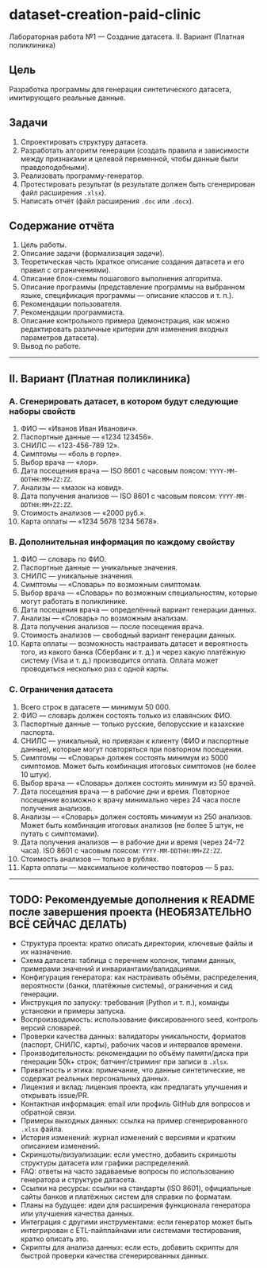 # dataset-creation-paid-clinic

Лабораторная работа №1 — Создание датасета. II. Вариант (Платная поликлиника)

## Цель
Разработка программы для генерации синтетического датасета, имитирующего реальные данные.

## Задачи
1) Спроектировать структуру датасета.
2) Разработать алгоритм генерации (создать правила и зависимости между признаками и целевой переменной, чтобы данные были правдоподобными).
3) Реализовать программу-генератор.
4) Протестировать результат (в результате должен быть сгенерирован файл расширения `.xlsx`).
5) Написать отчёт (файл расширения `.doc` или `.docx`).

## Содержание отчёта
1. Цель работы.
2. Описание задачи (формализация задачи).
3. Теоретическая часть (краткое описание создания датасета и его правил с ограничениями).
4. Описание блок-схемы пошагового выполнения алгоритма.
5. Описание программы (представление программы на выбранном языке, спецификация программы — описание классов и т. п.).
6. Рекомендации пользователя.
7. Рекомендации программиста.
8. Описание контрольного примера (демонстрация, как можно редактировать различные критерии для изменения входных параметров датасета).
9. Вывод по работе.

---

## II. Вариант (Платная поликлиника)

### A. Сгенерировать датасет, в котором будут следующие наборы свойств
1. ФИО — «Иванов Иван Иванович».
2. Паспортные данные — «1234 123456».
3. СНИЛС — «123-456-789 12».
4. Симптомы — «боль в горле».
5. Выбор врача — «лор».
6. Дата посещения врача — ISO 8601 с часовым поясом: `YYYY-MM-DDTHH:MM+ZZ:ZZ`.
7. Анализы — «мазок на ковид».
8. Дата получения анализов — ISO 8601 с часовым поясом: `YYYY-MM-DDTHH:MM+ZZ:ZZ`.
9. Стоимость анализов — «2000 руб.».
10. Карта оплаты — «1234 5678 1234 5678».

### B. Дополнительная информация по каждому свойству
1. ФИО — словарь по ФИО.
2. Паспортные данные — уникальные значения.
3. СНИЛС — уникальные значения.
4. Симптомы — «Словарь» по возможным симптомам.
5. Выбор врача — «Словарь» по возможным специальностям, которые могут работать в поликлинике.
6. Дата посещения врача — определённый вариант генерации данных.
7. Анализы — «Словарь» по возможным анализам.
8. Дата получения анализов — после посещения врача.
9. Стоимость анализов — свободный вариант генерации данных.
10. Карта оплаты — возможность настраивать датасет и вероятность того, из какого банка (Сбербанк и т. д.) и через какую платёжную систему (Visa и т. д.) производится оплата. Оплата может проводиться несколько раз с одной карты.

### C. Ограничения датасета
1. Всего строк в датасете — минимум 50 000.
2. ФИО — словарь должен состоять только из славянских ФИО.
3. Паспортные данные — только русские, белорусские и казахские паспорта.
4. СНИЛС — уникальный, но привязан к клиенту (ФИО и паспортные данные), которые могут повторяться при повторном посещении.
5. Симптомы — «Словарь» должен состоять минимум из 5000 симптомов. Может быть комбинация итоговых симптомов (не более 10 штук).
6. Выбор врача — «Словарь» должен состоять минимум из 50 врачей.
7. Дата посещения врача — в рабочие дни и время. Повторное посещение возможно к врачу минимально через 24 часа после получения анализов.
8. Анализы — «Словарь» должен состоять минимум из 250 анализов. Может быть комбинация итоговых анализов (не более 5 штук, не путать с симптомами).
9. Дата получения анализов — в рабочие дни и время (через 24–72 часа). ISO 8601 с часовым поясом: `YYYY-MM-DDTHH:MM+ZZ:ZZ`.
10. Стоимость анализов — только в рублях.
11. Карта оплаты — максимальное количество повторов — 5 раз.

---

## TODO: Рекомендуемые дополнения к README после завершения проекта (НЕОБЯЗАТЕЛЬНО ВСЁ СЕЙЧАС ДЕЛАТЬ)
- Структура проекта: кратко описать директории, ключевые файлы и их назначение.
- Схема датасета: таблица с перечнем колонок, типами данных, примерами значений и инвариантами/валидациями.
- Конфигурация генератора: как настраивать объёмы, распределения, вероятности (банки, платёжные системы), ограничения и сид генерации.
- Инструкция по запуску: требования (Python и т. п.), команды установки и примеры запуска.
- Воспроизводимость: использование фиксированного seed, контроль версий словарей.
- Проверки качества данных: валидаторы уникальности, форматов (паспорт, СНИЛС, карты), рабочих часов и интервалов времени.
- Производительность: рекомендации по объёму памяти/диска при генерации 50k+ строк; батчинг/стриминг при записи в `.xlsx`.
- Приватность и этика: примечание, что данные синтетические, не содержат реальных персональных данных.
- Лицензия и вклад: лицензия проекта, как предлагать улучшения и открывать issue/PR.
- Контактная информация: email или профиль GitHub для вопросов и обратной связи.
- Примеры выходных данных: ссылка на пример сгенерированного `.xlsx` файла.
- История изменений: журнал изменений с версиями и кратким описанием изменений.
- Скриншоты/визуализации: если уместно, добавить скриншоты структуры датасета или графики распределений.
- FAQ: ответы на часто задаваемые вопросы по использованию генератора и структуре датасета.
- Ссылки на ресурсы: ссылки на стандарты (ISO 8601), официальные сайты банков и платёжных систем для справки по форматам.
- Планы на будущее: идеи для расширения функционала генератора или улучшения качества данных.
- Интеграция с другими инструментами: если генератор может быть интегрирован с ETL-пайплайнами или системами тестирования, кратко описать это.
- Скрипты для анализа данных: если есть, добавить скрипты для быстрой проверки качества сгенерированных данных.